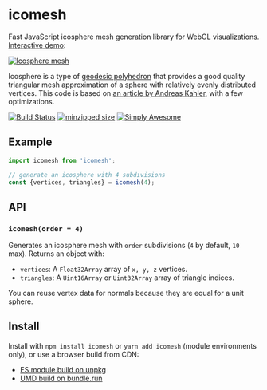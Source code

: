 # icomesh

Fast JavaScript icosphere mesh generation library for WebGL visualizations. [Interactive demo](https://observablehq.com/@mourner/fast-icosphere-mesh):

<a href="https://observablehq.com/@mourner/fast-icosphere-mesh"><img alt="Icosphere mesh" src="https://user-images.githubusercontent.com/25395/65533055-a6561280-df05-11e9-89d5-37477274b4af.png"></a>

Icosphere is a type of [geodesic polyhedron](https://en.wikipedia.org/wiki/Geodesic_polyhedron) that provides a good quality triangular mesh approximation of a sphere with relatively evenly distributed vertices.
This code is based on [an article by Andreas Kahler](http://blog.andreaskahler.com/2009/06/creating-icosphere-mesh-in-code.html), with a few optimizations.

[![Build Status](https://travis-ci.com/mourner/icomesh.svg?branch=master)](https://travis-ci.com/mourner/icomesh)
[![minzipped size](https://badgen.net/bundlephobia/minzip/icomesh)](https://unpkg.com/icomesh)
[![Simply Awesome](https://img.shields.io/badge/simply-awesome-brightgreen.svg)](https://github.com/mourner/projects)

## Example

```js
import icomesh from 'icomesh';

// generate an icosphere with 4 subdivisions
const {vertices, triangles} = icomesh(4);
````

## API

### `icomesh(order = 4)`

Generates an icosphere mesh with `order` subdivisions (`4` by default, `10` max).
Returns an object with:

- `vertices`: A `Float32Array` array of `x, y, z` vertices.
- `triangles`: A `Uint16Array` or `Uint32Array` array of triangle indices.

You can reuse vertex data for normals because they are equal for a unit sphere.

## Install

Install with `npm install icomesh` or `yarn add icomesh` (module environments only),
or use a browser build from CDN:

- [ES module build on unpkg](https://unpkg.com/icomesh)
- [UMD build on bundle.run](https://bundle.run/icomesh)
